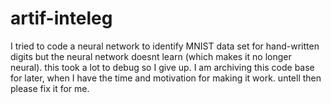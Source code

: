 # artif-inteleg
I tried to code a neural network to identify MNIST data set for hand-written digits but the neural network doesnt learn (which makes it no longer neural). this took a lot to debug so I give up.
I am archiving this code base for later, when I have the time and motivation for making it work. untell then please fix it for me.

